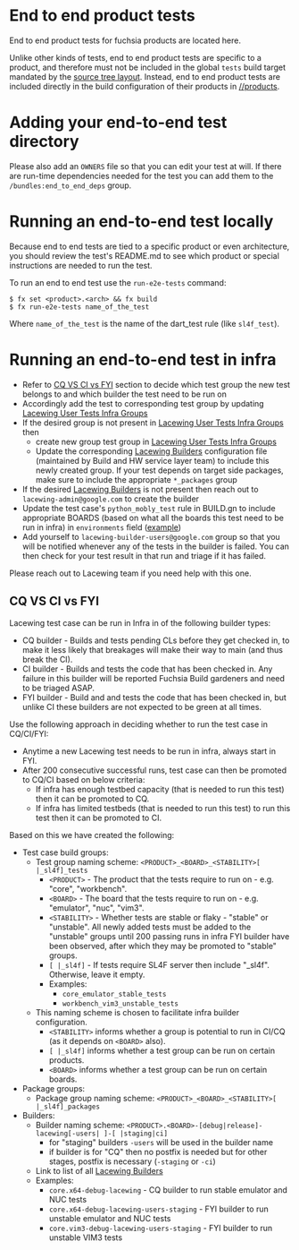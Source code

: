 # End to end product tests

End to end product tests for fuchsia products are located here.

Unlike other kinds of tests, end to end product tests are specific to a product,
and therefore must not be included in the global `tests` build target mandated
by the [source tree layout](../../docs/development/source_code/layout.md).
Instead, end to end product tests are included directly in the build
configuration of their products in [//products](../../products/).

# Adding your end-to-end test directory

Please also add an `OWNERS` file so that you can edit your test at will. If
there are run-time dependencies needed for the test you can add them to the
`/bundles:end_to_end_deps` group.

# Running an end-to-end test locally

Because end to end tests are tied to a specific product or even architecture,
you should review the test's README.md to see which product or special
instructions are needed to run the test.

To run an end to end test use the `run-e2e-tests` command:

```
$ fx set <product>.<arch> && fx build
$ fx run-e2e-tests name_of_the_test
```

Where `name_of_the_test` is the name of the dart_test rule (like `sl4f_test`).

# Running an end-to-end test in infra
* Refer to [CQ VS CI vs FYI](#CQ-VS-CI-vs-FYI) section to decide which test
group the new test belongs to and which builder the test need to be run on
* Accordingly add the test to corresponding test group by updating [Lacewing User Tests Infra Groups]
* If the desired group is not present in [Lacewing User Tests Infra Groups] then
  * create new group test group in [Lacewing User Tests Infra Groups]
  * Update the corresponding [Lacewing Builders] configuration file (maintained
    by Build and HW service layer team) to include this newly created group. If
    your test depends on target side packages, make sure to include the
    appropriate `*_packages` group
* If the desired [Lacewing Builders] is not present then reach out to `lacewing-admin@google.com` to create the builder
* Update the test case's `python_mobly_test` rule in BUILD.gn to include
  appropriate BOARDS (based on what all the boards this test need to be run in
  infra) in `environments` field ([example](../../testing/end_to_end/examples/test_soft_reboot/BUILD.gn))
* Add yourself to `lacewing-builder-users@google.com` group so that you will be
  notified whenever any of the tests in the builder is failed. You can then
  check for your test result in that run and triage if it has failed.

Please reach out to Lacewing team if you need help with this one.

## CQ VS CI vs FYI
Lacewing test case can be run in Infra in of the following builder types:
* CQ builder - Builds and tests pending CLs before they get checked in, to make
  it less likely that breakages will make their way to main (and thus break the
  CI).
* CI builder - Builds and tests the code that has been checked in. Any failure
  in this builder will be reported Fuchsia Build gardeners and need to be
  triaged ASAP.
* FYI builder - Build and and tests the code that has been checked in, but
  unlike CI these builders are not expected to be green at all times.

Use the following approach in deciding whether to run the test case in CQ/CI/FYI:
* Anytime a new Lacewing test needs to be run in infra, always start in FYI.
* After 200 consecutive successful runs, test case can then be promoted to CQ/CI
  based on below criteria:
  * If infra has enough testbed capacity (that is needed to run this test) then
    it can be promoted to CQ.
  * If infra has limited testbeds (that is needed to run this test) to run this
    test then it can be promoted to CI.

Based on this we have created the following:
* Test case build groups:
  * Test group naming scheme: `<PRODUCT>_<BOARD>_<STABILITY>[ |_sl4f]_tests`
    * `<PRODUCT>` - The product that the tests require to run on - e.g. "core",
        "workbench".
    * `<BOARD>` - The board that the tests require to run on - e.g. "emulator",
        "nuc", "vim3".
    * `<STABILITY>` - Whether tests are stable or flaky - "stable" or "unstable".
        All newly added tests must be added to the "unstable" groups until 200
        passing runs in infra FYI builder have been observed, after which they
        may be promoted to "stable" groups.
    * `[ |_sl4f]` - If tests require SL4F server then include "_sl4f".
        Otherwise, leave it empty.
    * Examples:
      * `core_emulator_stable_tests`
      * `workbench_vim3_unstable_tests`
  * This naming scheme is chosen to facilitate infra builder configuration.
    * `<STABILITY>` informs whether a group is potential to run in CI/CQ
        (as it depends on `<BOARD>` also).
    * `[ |_sl4f]` informs whether a test group can be run on certain products.
    * `<BOARD>` informs whether a test group can be run on certain boards.
* Package groups:
  * Package group naming scheme: `<PRODUCT>_<BOARD>_<STABILITY>[ |_sl4f]_packages`
* Builders:
  * Builder naming scheme:  `<PRODUCT>.<BOARD>-[debug|release]-lacewing[-users| ]-[ |staging|ci]`
    * for "staging" builders `-users` will be used in the builder name
    * if builder is for "CQ" then no postfix is needed but for other stages,
      postfix is necessary (`-staging` or `-ci`)
  * Link to list of all [Lacewing Builders]
  * Examples:
    * `core.x64-debug-lacewing` - CQ builder to run stable emulator and NUC tests
    * `core.x64-debug-lacewing-users-staging` - FYI builder to run unstable emulator and NUC tests
    * `core.vim3-debug-lacewing-users-staging` - FYI builder to run unstable VIM3 tests

[Lacewing User Tests Infra Groups]: BUILD.gn

[Lacewing Builders]: https://luci-milo.appspot.com/ui/builder-search?q=lacewing
